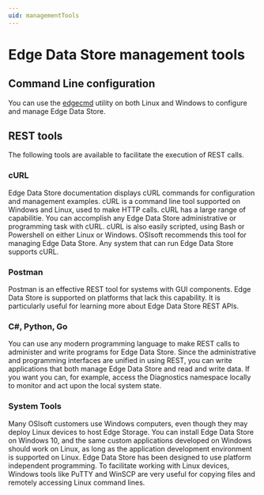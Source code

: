 ```yaml
---
uid: managementTools
---
```


# Edge Data Store management tools

## Command Line configuration

You can use the [edgecmd](xref:commandLine) utility on both Linux and Windows to configure and manage Edge Data Store.

## REST tools

The following tools are available to facilitate the execution of REST calls.

### cURL

Edge Data Store documentation displays cURL commands for configuration and management examples. cURL is a command line tool supported on Windows and Linux, used to make HTTP calls. cURL has a large range of capabilitie. You can accomplish any Edge Data Store administrative or programming task with cURL. cURL is also easily scripted, using Bash or Powershell on either Linux or Windows. OSIsoft recommends this tool for managing Edge Data Store. Any system that can run Edge Data Store supports cURL.

### Postman

Postman is an effective REST tool for systems with GUI components. Edge Data Store is supported on platforms that lack this capability. It is particularly useful for learning more about Edge Data Store REST APIs.

### C#, Python, Go

You can use any modern programming language to make REST calls to administer and write programs for Edge Data Store. Since the administrative and programming interfaces are unified in using REST, you can write applications that both manage Edge Data Store and read and write data. If you want you can, for example, access the Diagnostics namespace locally to monitor and act upon the local system state.

### System Tools

Many OSIsoft customers use Windows computers, even though they may deploy Linux devices to host Edge Storage. You can install Edge Data Store on Windows 10, and the same custom applications developed on Windows should work on Linux, as long as the application development environment is supported on Linux. Edge Data Store has been designed to use platform independent programming. To facilitate working with Linux devices, Windows tools like PuTTY and WinSCP are very useful for copying files and remotely accessing Linux command lines.
